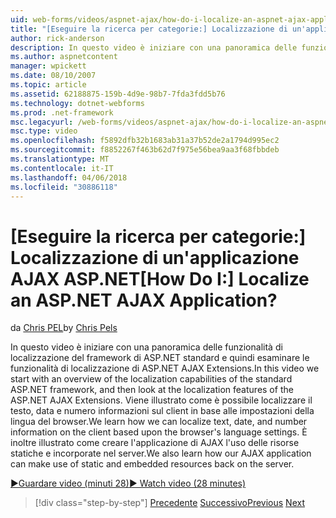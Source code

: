 ```yaml
---
uid: web-forms/videos/aspnet-ajax/how-do-i-localize-an-aspnet-ajax-application
title: "[Eseguire la ricerca per categorie:] Localizzazione di un'applicazione AJAX ASP.NET | Microsoft Docs"
author: rick-anderson
description: In questo video è iniziare con una panoramica delle funzionalità di localizzazione del framework di ASP.NET standard e quindi esaminare le funzionalità di localizzazione del...
ms.author: aspnetcontent
manager: wpickett
ms.date: 08/10/2007
ms.topic: article
ms.assetid: 62188875-159b-4d9e-98b7-7fda3fdd5b76
ms.technology: dotnet-webforms
ms.prod: .net-framework
msc.legacyurl: /web-forms/videos/aspnet-ajax/how-do-i-localize-an-aspnet-ajax-application
msc.type: video
ms.openlocfilehash: f5892dfb32b1683ab31a37b52de2a1794d995ec2
ms.sourcegitcommit: f8852267f463b62d7f975e56bea9aa3f68fbbdeb
ms.translationtype: MT
ms.contentlocale: it-IT
ms.lasthandoff: 04/06/2018
ms.locfileid: "30886118"
---
```

<a name="how-do-i-localize-an-aspnet-ajax-application"></a><span data-ttu-id="fb537-104">[Eseguire la ricerca per categorie:] Localizzazione di un'applicazione AJAX ASP.NET</span><span class="sxs-lookup"><span data-stu-id="fb537-104">[How Do I:] Localize an ASP.NET AJAX Application?</span></span>
====================
<span data-ttu-id="fb537-105">da [Chris PEL](https://twitter.com/chrispels)</span><span class="sxs-lookup"><span data-stu-id="fb537-105">by [Chris Pels](https://twitter.com/chrispels)</span></span>

<span data-ttu-id="fb537-106">In questo video è iniziare con una panoramica delle funzionalità di localizzazione del framework di ASP.NET standard e quindi esaminare le funzionalità di localizzazione di ASP.NET AJAX Extensions.</span><span class="sxs-lookup"><span data-stu-id="fb537-106">In this video we start with an overview of the localization capabilities of the standard ASP.NET framework, and then look at the localization features of the ASP.NET AJAX Extensions.</span></span> <span data-ttu-id="fb537-107">Viene illustrato come è possibile localizzare il testo, data e numero informazioni sul client in base alle impostazioni della lingua del browser.</span><span class="sxs-lookup"><span data-stu-id="fb537-107">We learn how we can localize text, date, and number information on the client based upon the browser's language settings.</span></span> <span data-ttu-id="fb537-108">È inoltre illustrato come creare l'applicazione di AJAX l'uso delle risorse statiche e incorporate nel server.</span><span class="sxs-lookup"><span data-stu-id="fb537-108">We also learn how our AJAX application can make use of static and embedded resources back on the server.</span></span>

[<span data-ttu-id="fb537-109">&#9654;Guardare video (minuti 28)</span><span class="sxs-lookup"><span data-stu-id="fb537-109">&#9654; Watch video (28 minutes)</span></span>](https://channel9.msdn.com/Blogs/ASP-NET-Site-Videos/how-do-i-localize-an-aspnet-ajax-application)

> [!div class="step-by-step"]
> <span data-ttu-id="fb537-110">[Precedente](how-do-i-implement-the-persistent-communications-pattern-with-the-updatepanel.md)
> [Successivo](how-do-i-implement-the-persistent-communications-pattern-using-web-services.md)</span><span class="sxs-lookup"><span data-stu-id="fb537-110">[Previous](how-do-i-implement-the-persistent-communications-pattern-with-the-updatepanel.md)
[Next](how-do-i-implement-the-persistent-communications-pattern-using-web-services.md)</span></span>
